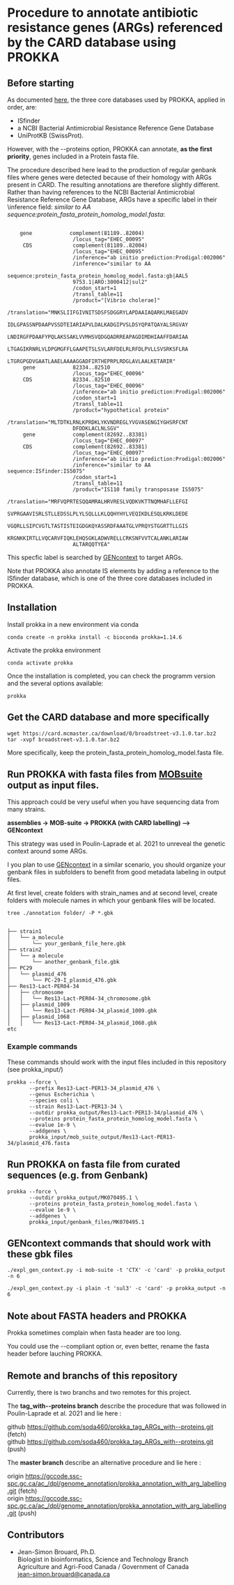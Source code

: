 # Procedure to annotate antibiotic resistance genes (ARGs) referenced by the CARD database using PROKKA

## Before starting

As documented [here](https://github.com/tseemann/prokka#installation), the three core databases used by PROKKA, applied in order, are:

  * ISfinder
  * a NCBI Bacterial Antimicrobial Resistance Reference Gene Database
  * UniProtKB (SwissProt).

However, with the --proteins option, PROKKA can annotate, **as the first priority**, genes included in a Protein fasta file.

The procedure described here lead to the production of regular genbank files where genes were detected because of their homology with ARGs present in CARD. The resulting annotations are therefore slightly different. Rather than having references to the NCBI Bacterial Antimicrobial Resistance Reference Gene Database, ARGs have a specific label in their \inference field: *similar to AA sequence:protein_fasta_protein_homolog_model.fasta*:

```shell

    gene            complement(81189..82004)
                     /locus_tag="EHEC_00095"
     CDS             complement(81189..82004)
                     /locus_tag="EHEC_00095"
                     /inference="ab initio prediction:Prodigal:002006"
                     /inference="similar to AA
                     sequence:protein_fasta_protein_homolog_model.fasta:gb|AAL5
                     9753.1|ARO:3000412|sul2"
                     /codon_start=1
                     /transl_table=11
                     /product="[Vibrio cholerae]"
                     /translation="MNKSLIIFGIVNITSDSFSDGGRYLAPDAAIAQARKLMAEGADV
                     IDLGPASSNPDAAPVSSDTEIARIAPVLDALKADGIPVSLDSYQPATQAYALSRGVAY
                     LNDIRGFPDAAFYPQLAKSSAKLVVMHSVQDGQADRREAPAGDIMDHIAAFFDARIAA
                     LTGAGIKRNRLVLDPGMGFFLGAAPETSLSVLARFDELRLRFDLPVLLSVSRKSFLRA
                     LTGRGPGDVGAATLAAELAAAAGGADFIRTHEPRPLRDGLAVLAALKETARIR"
     gene            82334..82510
                     /locus_tag="EHEC_00096"
     CDS             82334..82510
                     /locus_tag="EHEC_00096"
                     /inference="ab initio prediction:Prodigal:002006"
                     /codon_start=1
                     /transl_table=11
                     /product="hypothetical protein"
                     /translation="MLTDTKLRNLKPRDKLYKVNDREGLYVGVASENGIYGHSRFCNT
                     DFDDKLACLNLSGV"
     gene            complement(82692..83381)
                     /locus_tag="EHEC_00097"
     CDS             complement(82692..83381)
                     /locus_tag="EHEC_00097"
                     /inference="ab initio prediction:Prodigal:002006"
                     /inference="similar to AA sequence:ISfinder:IS5075"
                     /codon_start=1
                     /transl_table=11
                     /product="IS110 family transposase IS5075"
                     /translation="MRFVQPRTESQQAMRALHRVRESLVQDKVKTTNQMHAFLLEFGI
                     SVPRGAAVISRLSTLLEDSSLPLYLSQLLLKLQQHYHYLVEQIKDLESQLKRKLDEDE
                     VGQRLLSIPCVGTLTASTISTEIGDGKQYASSRDFAAATGLVPRQYSTGGRTTLLGIS
                     KRGNKKIRTLLVQCARVFIQKLEHQSGKLADWVRELLCRKSNFVVTCALANKLARIAW
                     ALTARQQTYEA"
```

This specfic label is searched by [GENcontext](https://github.com/soda460/GENcontext) to target ARGs.

Note that PROKKA also annotate IS elements by adding a reference to the ISfinder database, which is one of the three core databases included in PROKKA.

 
## Installation

Install prokka in a new environment via conda

```shell
conda create -n prokka install -c bioconda prokka=1.14.6
```

Activate the prokka environment

```shell
conda activate prokka
```

Once the installation is completed, you can check the programm version and the several options available:

```shell
prokka
```

## Get the CARD database and more specifically

```shell
wget https://card.mcmaster.ca/download/0/broadstreet-v3.1.0.tar.bz2
tar -xvpf broadstreet-v3.1.0.tar.bz2
```

More specifically, keep the protein_fasta_protein_homolog_model.fasta file.



## Run PROKKA with fasta files from [MOBsuite](https://github.com/phac-nml/mob-suite) output as input files.

This approach could be very useful when you have sequencing data from many strains.

**assemblies -> MOB-suite -> PROKKA (with CARD labelling) --> GENcontext**

This strategy was used in Poulin-Laprade et al. 2021 to unreveal the genetic context around some ARGs.

I you plan to use [GENcontext](https://github.com/soda460/GENcontext) in a similar scenario, you should organize your genbank files in subfolders to benefit from good metadata labeling in output files.

At first level, create folders with strain_names and at second level, create folders with molecule names in which your genbank files will be located.

```shell
tree ./annotation folder/ -P *.gbk


├── strain1
│   └── a_molecule
│       └── your_genbank_file_here.gbk
├── strain2
│   └── a molecule
│       └── another_genbank_file.gbk
├── PC29
│   └── plasmid_476
│       └── PC-29-I_plasmid_476.gbk
├── Res13-Lact-PER04-34
│   ├── chromosome
│   │   └── Res13-Lact-PER04-34_chromosome.gbk
│   ├── plasmid_1009
│   │   └── Res13-Lact-PER04-34_plasmid_1009.gbk
│   ├── plasmid_1068
│   │   └── Res13-Lact-PER04-34_plasmid_1068.gbk
etc
```

### Example commands

These commands should work with the input files included in this repository (see prokka_input/)


```shell
prokka --force \
       --prefix Res13-Lact-PER13-34_plasmid_476 \
       --genus Escherichia \
       --species coli \
       --strain Res13-Lact-PER13-34 \
       --outdir prokka_output/Res13-Lact-PER13-34/plasmid_476 \
       --proteins protein_fasta_protein_homolog_model.fasta \
       --evalue 1e-9 \
       --addgenes \
       prokka_input/mob_suite_output/Res13-Lact-PER13-34/plasmid_476.fasta
```




## Run PROKKA on fasta file from curated sequences (e.g. from Genbank)

```shell
prokka --force \
       --outdir prokka_output/MK070495.1 \
       --proteins protein_fasta_protein_homolog_model.fasta \
       --evalue 1e-9 \
       --addgenes \
       prokka_input/genbank_files/MK070495.1

```


## GENcontext commands that should work with these gbk files


```shell
./expl_gen_context.py -i mob-suite -t 'CTX' -c 'card' -p prokka_output -n 6

./expl_gen_context.py -i plain -t 'sul3' -c 'card' -p prokka_output -n 6
```


## Note about FASTA headers and PROKKA

Prokka sometimes complain when fasta header are too long.

You could use the --compliant option or, even better, rename the fasta header before lauching PROKKA.


## Remote and branchs of this repository

Currently, there is two branchs and two remotes for this project.

The **tag_with--proteins branch** describe the procedure that was followed in Poulin-Laprade et al. 2021 and lie here :

github	https://github.com/soda460/prokka_tag_ARGs_with--proteins.git (fetch)  
github	https://github.com/soda460/prokka_tag_ARGs_with--proteins.git (push)  

The **master branch** describe an alternative procedure and lie here :

origin	https://gccode.ssc-spc.gc.ca/ac_/dpl/genome_annotation/prokka_annotation_with_arg_labelling.git (fetch)  
origin	https://gccode.ssc-spc.gc.ca/ac_/dpl/genome_annotation/prokka_annotation_with_arg_labelling.git (push)  


## Contributors

  * Jean-Simon Brouard, Ph.D.  
Biologist in bioinformatics, Science and Technology Branch  
Agriculture and Agri-Food Canada / Government of Canada  
jean-simon.brouard@canada.ca
